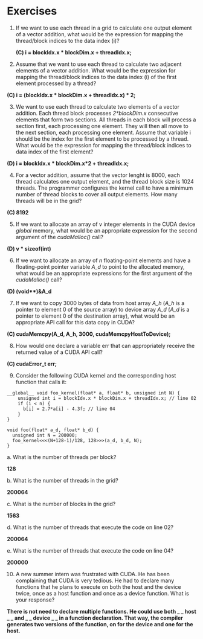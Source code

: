 # Exercises

1. If we want to use each thread in a grid to calculate one output element of a vector addition, what would be the expression for mapping the thread/block indices to the data index (i)?

   **(C) i = blockIdx.x * blockDim.x + threadIdx.x;**

2. Assume that we want to use each thread to calculate two adjacent elements of a vector addition. What would be the expression for mapping the thread/block indices to the data index (i) of the first element processed by a thread?

  **(C) i = (blockIdx.x * blockDim.x + threadIdx.x) * 2;**

3. We want to use each thread to calculate two elements of a vector addition. Each thread block processes _2*blockDim.x_ consecutive elements that form two sections. All threads in each block will process a section first, each processing one element. They will then all move to the next section, each processing one element. Assume that variable i should be the index for the first element to be processed by a thread. What would be the expression for mapping the thread/block indices to data index of the first element?

  **(D) i = blockIdx.x * blockDim.x*2 + threadIdx.x;**

4. For a vector addition, assume that the vector lenght is 8000, each thread calculates one output element, and the thread block size is 1024 threads. The programmer configures the kernel call to have a minimum number of thread blocks to cover all output elements. How many threads will be in the grid?

  **(C) 8192**

5. If we want to allocate an array of v integer elements in the CUDA device _global_ memory, what would be an appropriate expression for the second argument of the _cudaMalloc()_ call?

  **(D) v * sizeof(int)**

6. If we want to allocate an array of _n_ floating-point elements and have a floating-point pointer variable *A_d* to point to the allocated memory, what would be an appropriate expressions for the first argument of the _cudaMalloc()_ call?

 __(D) (void**)&A_d__

7. If we want to copy 3000 bytes of data from host array *A_h* (*A_h* is a pointer to element 0 of the source array) to device array *A_d* (*A_d* is a pointer to element 0 of the destination array), what would be an appropriate API call for this data copy in CUDA?

  **(C) cudaMemcpy(A_d, A_h, 3000, cudaMemcpyHostToDevice);**

8. How would one declare a variable err that can appropriately receive the returned value of a CUDA API call?

  **(C) cudaError_t err;**

9. Consider the following CUDA kernel and the corresponding host function that calls it:



```
__global__ void foo_kernel(float* a, float* b, unsigned int N) {
    unsigned int i = blockIdx.x * blockDim.x + threadIdx.x; // line 02
    if (i < n) {
      b[i] = 2.7*a[i] - 4.3f; // line 04
    }
}

void foo(float* a_d, float* b_d) {
  unsigned int N = 200000;
  foo_kernel<<<(N+128-1)/128, 128>>>(a_d, b_d, N);
}
```
a. What is the number of threads per block?

  **128**

b. What is the number of threads in the grid?

  **200064**

c. What is the number of blocks in the grid?

  **1563**

d. What is the number of threads that execute the code on line 02?

  **200064**

e. What is the number of threads that execute the code on line 04?

  **200000**

10. A new summer intern was frustrated with CUDA. He has been complaining that CUDA is very tedious. He had to declare many functions that he plans to execute on both the host and the device twice, once as a host function and once as a device function. What is your response?

  **There is not need to declare multiple functions. He could use both _ _ host _ _ and _ _ device _ _ in a function declaration. That way, the compiler generates two versions of the function, on for the device and one for the host.**

